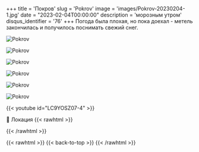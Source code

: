 +++
title = 'Покров'
slug = 'Pokrov'
image = 'images/Pokrov-20230204-1.jpg'
date = "2023-02-04T00:00:00"
description = 'морозным утром'
disqus_identifier = '76'
+++
Погода была плохая, но пока доехал - метель закончилась и получилось поснимать свежий снег.

![Pokrov](/images/Pokrov-20230204-2.jpg)

![Pokrov](/images/Pokrov-20230204-3.jpg)

![Pokrov](/images/Pokrov-20230204-4.jpg)

![Pokrov](/images/Pokrov-20230204-5.jpg)

![Pokrov](/images/Pokrov-20230204-6.jpg)

![Pokrov](/images/Pokrov-20230204-7.jpg)

{{< youtube id="LC9YOSZ07-4" >}}

📍 Локация
{{< rawhtml >}}
<div class="yandex-map-container">
<script type="text/javascript" charset="utf-8" async src="https://api-maps.yandex.ru/services/constructor/1.0/js/?um=constructor%3Acecb287d2eb2b4d656b2e995969e2a6fa1cf1d7ac6d67e41546b255299763d62&amp;width=800&amp;height=400&amp;lang=ru_RU&amp;scroll=true"></script>
</div>
{{< /rawhtml >}}

{{< rawhtml >}}
{{< back-to-top >}}
{{< /rawhtml >}}